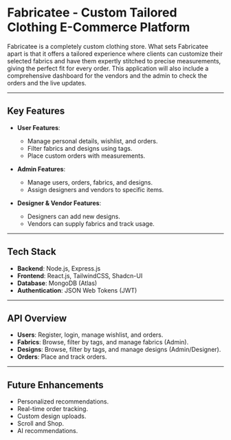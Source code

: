 # Fabricatee - Custom Tailored Clothing E-Commerce Platform

Fabricatee is a completely custom clothing store. What sets Fabricatee apart is that it offers a tailored experience where clients can customize their selected fabrics and have them expertly stitched to precise measurements, giving the perfect fit for every order. This application will also include a comprehensive dashboard for the vendors and the admin to check the orders and the live updates.

---

## Key Features

- **User Features**:

  - Manage personal details, wishlist, and orders.
  - Filter fabrics and designs using tags.
  - Place custom orders with measurements.

- **Admin Features**:

  - Manage users, orders, fabrics, and designs.
  - Assign designers and vendors to specific items.

- **Designer & Vendor Features**:
  - Designers can add new designs.
  - Vendors can supply fabrics and track usage.

---

## Tech Stack

- **Backend**: Node.js, Express.js
- **Frontend**: React.js, TailwindCSS, Shadcn-UI
- **Database**: MongoDB (Atlas)
- **Authentication**: JSON Web Tokens (JWT)

---

## API Overview

- **Users**: Register, login, manage wishlist, and orders.
- **Fabrics**: Browse, filter by tags, and manage fabrics (Admin).
- **Designs**: Browse, filter by tags, and manage designs (Admin/Designer).
- **Orders**: Place and track orders.

---

## Future Enhancements

- Personalized recommendations.
- Real-time order tracking.
- Custom design uploads.
- Scroll and Shop.
- AI recommendations.

